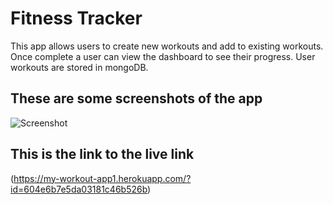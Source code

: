# Fitness Tracker

This app allows users to create new workouts and add to existing workouts. Once complete a user can view the dashboard to see their progress. 
User workouts are stored in mongoDB.

## These are some screenshots of the app
![Screenshot](../main/images/cardio.png)

## This is the link to the live link

(https://my-workout-app1.herokuapp.com/?id=604e6b7e5da03181c46b526b)
